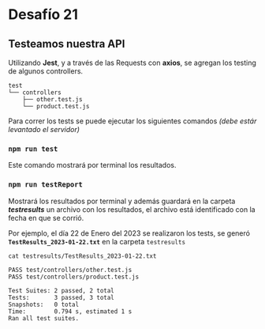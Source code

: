 # Desafío 21

## Testeamos nuestra API

Utilizando **Jest**, y a través de las Requests con **axios**, se agregan los testing de algunos controllers.

```console
test
└── controllers
    ├── other.test.js
    └── product.test.js
```

Para correr los tests se puede ejecutar los siguientes comandos _(debe estár levantado el servidor)_

### `npm run test`

Este comando mostrará por terminal los resultados.


### `npm run testReport`

Mostrará los resultados por terminal y además guardará en la carpeta **_testresults_** un archivo con los resultados, el archivo está identificado con la fecha en que se corrió.

Por ejemplo, el día 22 de Enero del 2023 se realizaron los tests, se generó **`TestResults_2023-01-22.txt`** en la carpeta `testresults`

```console
cat testresults/TestResults_2023-01-22.txt
                                                       
PASS test/controllers/other.test.js
PASS test/controllers/product.test.js

Test Suites: 2 passed, 2 total
Tests:       3 passed, 3 total
Snapshots:   0 total
Time:        0.794 s, estimated 1 s
Ran all test suites.
```